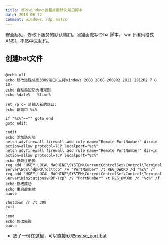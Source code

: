 ```yaml
---
title: 修改windows远程桌面默认端口脚本
date: 2018-06-12
comment: windows、rdp、mstsc
---
```


安全起见，修改下服务的默认端口。照猫画虎写个bat脚本。 win下编码格式ANSI，不然中文乱码。

## 创建bat文件
<pre><code>
@echo off
echo 修改远程桌面3389端口(支持Windows 2003 2008 2008R2 2012 2012R2 7 8 10)
echo 自动添加防火墙规则
echo %date%   %time%

set /p c= 请输入新的端口:
echo 新端口 %c%

if "%c%"=="" goto end
goto edit:

:edit
echo 添加防火墙
netsh advfirewall firewall add rule name="Remote PortNumber" dir=in action=allow protocol=TCP localport="%c%"
netsh advfirewall firewall add rule name="Remote PortNumber" dir=in action=allow protocol=TCP localport="%c%"
echo 修改注册表
reg add "HKEY_LOCAL_MACHINE\SYSTEM\CurrentControlSet\Control\Terminal Server\Wds\rdpwd\Tds\tcp" /v "PortNumber" /t REG_DWORD /d "%c%" /f
reg add "HKEY_LOCAL_MACHINE\SYSTEM\CurrentControlSet\Control\Terminal Server\WinStations\RDP-Tcp" /v "PortNumber" /t REG_DWORD /d "%c%" /f
echo 修改成功
echo 重启后生效
pause

shutdown /r /t 300
exit

:end
echo 修改失败
pause
</pre></code>

* 放了一份在这里，可以直接获取[mstsc_port.bat](https://raw.githubusercontent.com/veigrent/Blog/master/src/mstsc_port.bat)



